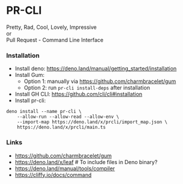 # PR-CLI

Pretty, Rad, Cool, Lovely, Impressive\
or\
Pull Request - Command Line Interface

### Installation

- Install deno: https://deno.land/manual/getting_started/installation
- Install Gum:
  - Option 1: manually via https://github.com/charmbracelet/gum
  - Option 2: run `pr-cli install-deps` after installation
- Install GH CLI: https://github.com/cli/cli#installation
- Install pr-cli:

```shell
deno install --name pr-cli \
	--allow-run --allow-read --allow-env \
	--import-map https://deno.land/x/prcli/import_map.json \
 	https://deno.land/x/prcli/main.ts
```

### Links

- https://github.com/charmbracelet/gum
- https://deno.land/x/leaf # To include files in Deno binary?
- https://deno.land/manual/tools/compiler
- https://cliffy.io/docs/command
